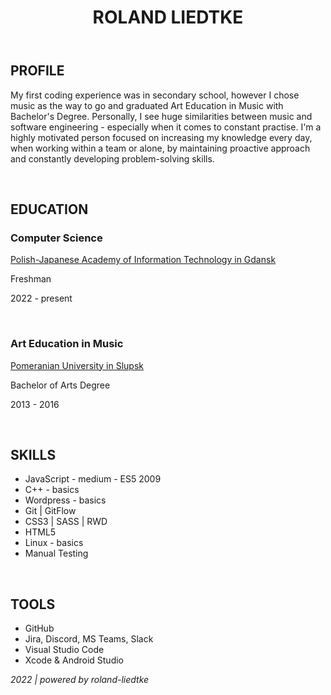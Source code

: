 <header>
  <h1>ROLAND LIEDTKE</h1>
</header>

<body>
  <h2> PROFILE </h2>
    <p> My first coding experience was in secondary school, however I chose music as the way to go and graduated Art Education in Music with Bachelor's Degree. Personally, I see huge similarities between music and software engineering - especially when it comes to constant practise. I'm a highly motivated person focused on increasing my knowledge every day, when working within a team or alone, by maintaining proactive approach and constantly developing problem-solving skills. </p><br>
  
  <h2> EDUCATION </h2>
    <h3> Computer Science </h3>
      <p> 
        <a href="https://www.pja.edu.pl/" target="_blank"> Polish-Japanese Academy
of Information Technology in Gdansk </a>
      </p>
    <p> Freshman </p>
    <p> 2022 - present </p><br>
    <h3> Art Education in Music </h3>
      <p> 
        <a href="https://www.apsl.edu.pl/" target="_blank"> Pomeranian University in Slupsk </a>
      </p>
    <p> Bachelor of Arts Degree </p>
    <p> 2013 - 2016 </p><br>
  
  <h2> SKILLS </h2>
    <ul>
      <li> JavaScript - medium - ES5 2009 </li>
      <li> C++ - basics </li>
      <li> Wordpress - basics </li>
      <li> Git | GitFlow </li>
      <li> CSS3 | SASS | RWD </li>
      <li> HTML5 </li>
      <li> Linux - basics </li>
      <li> Manual Testing </li>
    </ul><br>

  <h2> TOOLS </h2>
    <ul>
      <li> GitHub </li>
      <li> Jira, Discord, MS Teams, Slack </li>
      <li> Visual Studio Code </li>
      <li> Xcode & Android Studio </li>
    </ul>
</body>

<footer>
  <p><i> 2022 | powered by roland-liedtke </i></p>
</footer>
